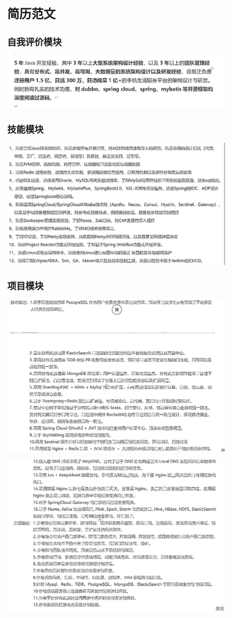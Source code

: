# 简历范文

## 自我评价模块

![](img/自我评价范文.png)

## 技能模块

![](img/技能模块范文.png)

## 项目模块

![](img/项目模块范文1.png)

![](img/项目模块范文2.png)
